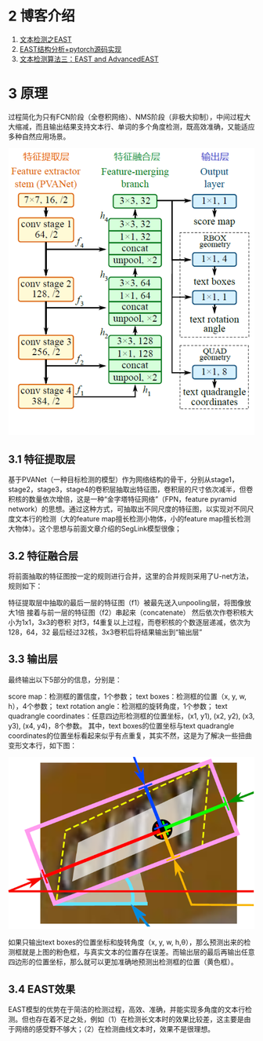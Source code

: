 

# 2 博客介绍
1. [文本检测之EAST](https://zhuanlan.zhihu.com/p/37504120)
2. [EAST结构分析+pytorch源码实现](https://www.cnblogs.com/wjy-lulu/p/11370520.html)
3. [文本检测算法三：EAST and AdvancedEAST](https://blog.csdn.net/sxlsxl119/article/details/97275789)


# 3 原理
过程简化为只有FCN阶段（全卷积网络）、NMS阶段（非极大抑制），中间过程大大缩减，而且输出结果支持文本行、单词的多个角度检测，既高效准确，又能适应多种自然应用场景。

![](east_net.jpeg)

## 3.1 特征提取层

基于PVANet（一种目标检测的模型）作为网络结构的骨干，分别从stage1，stage2，stage3，stage4的卷积层抽取出特征图，卷积层的尺寸依次减半，但卷积核的数量依次增倍，这是一种“金字塔特征网络”（FPN，feature pyramid network）的思想。通过这种方式，可抽取出不同尺度的特征图，以实现对不同尺度文本行的检测（大的feature map擅长检测小物体，小的feature map擅长检测大物体）。这个思想与前面文章介绍的SegLink模型很像；

## 3.2 特征融合层

将前面抽取的特征图按一定的规则进行合并，这里的合并规则采用了U-net方法，规则如下：

特征提取层中抽取的最后一层的特征图（f1）被最先送入unpooling层，将图像放大1倍
接着与前一层的特征图（f2）串起来（concatenate）
然后依次作卷积核大小为1x1，3x3的卷积
对f3，f4重复以上过程，而卷积核的个数逐层递减，依次为128，64，32
最后经过32核，3x3卷积后将结果输出到“输出层”

## 3.3 输出层

最终输出以下5部分的信息，分别是：

score map：检测框的置信度，1个参数；
text boxes：检测框的位置（x, y, w, h），4个参数；
text rotation angle：检测框的旋转角度，1个参数；
text quadrangle coordinates：任意四边形检测框的位置坐标，(x1, y1), (x2, y2), (x3, y3), (x4, y4)，8个参数。
其中，text boxes的位置坐标与text quadrangle coordinates的位置坐标看起来似乎有点重复，其实不然，这是为了解决一些扭曲变形文本行，如下图：

![](east_niuqu.jpeg)

如果只输出text boxes的位置坐标和旋转角度（x, y, w, h,θ），那么预测出来的检测框就是上图的粉色框，与真实文本的位置存在误差。而输出层的最后再输出任意四边形的位置坐标，那么就可以更加准确地预测出检测框的位置（黄色框）。

## 3.4 EAST效果
EAST模型的优势在于简洁的检测过程，高效、准确，并能实现多角度的文本行检测。但也存在着不足之处，例如（1）在检测长文本时的效果比较差，这主要是由于网络的感受野不够大；（2）在检测曲线文本时，效果不是很理想。



